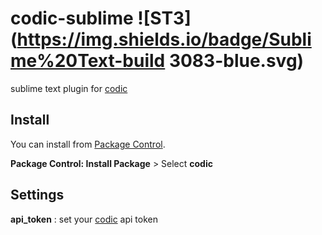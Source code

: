 # codic-sublime ![ST3](https://img.shields.io/badge/Sublime%20Text-build 3083-blue.svg)

sublime text plugin for [codic](https://codic.jp/)

## Install

You can install from [Package Control](https://sublime.wbond.net/).

__Package Control: Install Package__ > Select __codic__

## Settings

__api_token__ : set your [codic](https://codic.jp/my/api_status) api token
